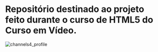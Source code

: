 # Repositório destinado ao projeto feito durante o curso de HTML5 do Curso em Vídeo.

![channels4_profile](https://github.com/eron-moraes/HTML5-e-CSS3-to-GitHub/assets/110741158/600dbc03-9611-403a-b0c4-bc9a437ad7d2)

 
